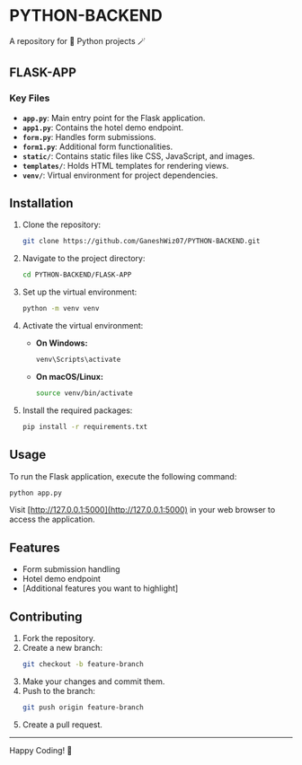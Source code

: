 # PYTHON-BACKEND

A repository for 🐍 Python projects 🪄

## FLASK-APP

### Key Files
- **`app.py`**: Main entry point for the Flask application.
- **`app1.py`**: Contains the hotel demo endpoint.
- **`form.py`**: Handles form submissions.
- **`form1.py`**: Additional form functionalities.
- **`static/`**: Contains static files like CSS, JavaScript, and images.
- **`templates/`**: Holds HTML templates for rendering views.
- **`venv/`**: Virtual environment for project dependencies.

## Installation

1. Clone the repository:
   ```bash
   git clone https://github.com/GaneshWiz07/PYTHON-BACKEND.git
   ```

2. Navigate to the project directory:
   ```bash
   cd PYTHON-BACKEND/FLASK-APP
   ```

3. Set up the virtual environment:
   ```bash
   python -m venv venv
   ```

4. Activate the virtual environment:
   - **On Windows:**
     ```bash
     venv\Scripts\activate
     ```
   - **On macOS/Linux:**
     ```bash
     source venv/bin/activate
     ```

5. Install the required packages:
   ```bash
   pip install -r requirements.txt
   ```

## Usage

To run the Flask application, execute the following command:
```bash
python app.py
```

Visit [http://127.0.0.1:5000](http://127.0.0.1:5000) in your web browser to access the application.

## Features
- Form submission handling
- Hotel demo endpoint
- [Additional features you want to highlight]

## Contributing

1. Fork the repository.
2. Create a new branch:
   ```bash
   git checkout -b feature-branch
   ```
3. Make your changes and commit them.
4. Push to the branch:
   ```bash
   git push origin feature-branch
   ```
5. Create a pull request.

---
Happy Coding! 🚀
